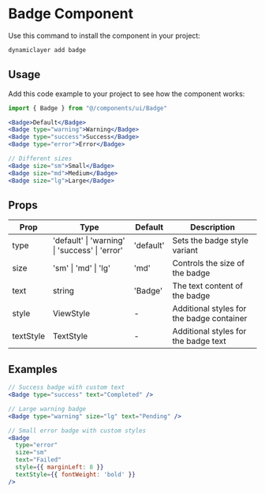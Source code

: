 # Badge Component

Use this command to install the component in your project:

```bash
dynamiclayer add badge
```

## Usage

Add this code example to your project to see how the component works:

```jsx
import { Badge } from "@/components/ui/Badge"

<Badge>Default</Badge>
<Badge type="warning">Warning</Badge>
<Badge type="success">Success</Badge>
<Badge type="error">Error</Badge>

// Different sizes
<Badge size="sm">Small</Badge>
<Badge size="md">Medium</Badge>
<Badge size="lg">Large</Badge>
```

## Props

| Prop | Type | Default | Description |
|------|------|---------|-------------|
| type | 'default' \| 'warning' \| 'success' \| 'error' | 'default' | Sets the badge style variant |
| size | 'sm' \| 'md' \| 'lg' | 'md' | Controls the size of the badge |
| text | string | 'Badge' | The text content of the badge |
| style | ViewStyle | - | Additional styles for the badge container |
| textStyle | TextStyle | - | Additional styles for the badge text |

## Examples

```jsx
// Success badge with custom text
<Badge type="success" text="Completed" />

// Large warning badge
<Badge type="warning" size="lg" text="Pending" />

// Small error badge with custom styles
<Badge 
  type="error" 
  size="sm" 
  text="Failed"
  style={{ marginLeft: 8 }}
  textStyle={{ fontWeight: 'bold' }}
/>
```
